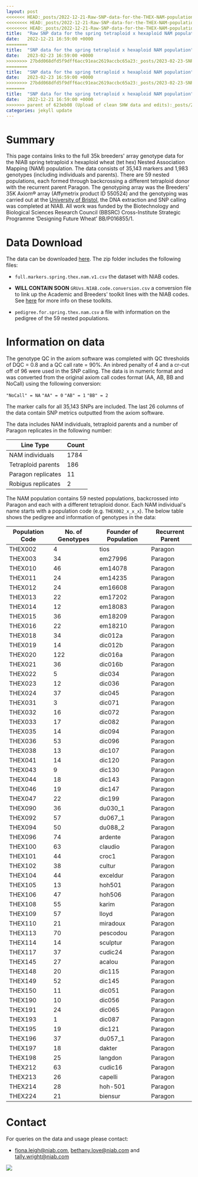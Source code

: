 ```yaml
---
layout: post
<<<<<<< HEAD:_posts/2022-12-21-Raw-SNP-data-for-the-THEX-NAM-population.markdown
<<<<<<<< HEAD:_posts/2022-12-21-Raw-SNP-data-for-the-THEX-NAM-population.markdown
<<<<<<<< HEAD:_posts/2022-12-21-Raw-SNP-data-for-the-THEX-NAM-population.markdown
title:  "Raw SNP data for the spring tetraploid x hexaploid NAM population"
date:   2022-12-21 16:59:00 +0000
========
title:  "SNP data for the spring tetraploid x hexaploid NAM population"
date:   2023-02-23 16:59:00 +0000
>>>>>>>> 27bdd068dfd5f9dff6acc91eac2619accbc65a23:_posts/2023-02-23-SNP-data-for-the-THEX-NAM-population.markdown
========
title:  "SNP data for the spring tetraploid x hexaploid NAM population"
date:   2023-02-23 16:59:00 +0000
>>>>>>>> 27bdd068dfd5f9dff6acc91eac2619accbc65a23:_posts/2023-02-23-SNP-data-for-the-THEX-NAM-population.markdown
=======
title:  "SNP data for the spring tetraploid x hexaploid NAM population"
date:   2022-12-21 16:59:00 +0000
>>>>>>> parent of 623eb08 (Upload of clean SHW data and edits):_posts/2022-12-21-SNP-data-for-the-THEX-NAM-population.markdown
categories: jekyll update
---
```


# Summary 

This page contains links to the full 35k breeders' array genotype data for the NIAB spring tetraploid x hexaploid wheat (tet hex) Nested Association Mapping (NAM) population. The data consists of 35,143 markers and 1,983 genotypes (including individuals and parents). There are 59 nested populations, each formed through backcrossing a different tetraploid donor with the recurrent parent Paragon. The genotyping array was the Breeders' 35K Axiom® array (Affymetrix product ID 550524) and the genotyping was carried out at the [University of Bristol](https://www.bristol.ac.uk/), the DNA extraction and SNP calling was completed at NIAB. All work was funded by the Biotechnology and Biological Sciences Research Council (BBSRC) Cross-Institute Strategic Programme ‘Designing Future Wheat’ BB/P016855/1.

# Data Download

The data can be downloaded [here](https://github.com/NIAB/niab-dfw-wp3/raw/main/data/niab.spring.thex.nam.zip). The zip folder includes the following files:

- `full.markers.spring.thex.nam.v1.csv` the dataset with NIAB codes.


- **WILL CONTAIN SOON** `GRUvs.NIAB.code.conversion.csv` a conversion file to link up the Academic and Breeders' toolkit lines with the NIAB codes. See [here](https://designingfuturewheat.org.uk/work-package-3/) for more info on these toolkits. 
- `pedigree.for.spring.thex.nam.csv` a file with information on the pedigree of the 59 nested populations.

# Information on data
 
 The genotype QC in the axiom software was completed with QC thresholds of DQC = 0.8 and a QC call rate = 90%. An inbred penalty of 4 and a cr-cut off of 96 were used in the SNP calling. The data is in numeric format and was converted from the original axiom call codes format (AA, AB, BB and NoCall) using the following conversion:

`"NoCall" = NA`
`"AA" = 0`
`"AB" = 1`
`"BB" = 2`

The marker calls for all 35,143 SNPs are included. The last 26 columns of the data contain SNP metrics outputted from the axiom software. 

The data includes NAM individuals, tetraploid parents and a number of Paragon replicates in the following number:

| Line Type          | Count |
|--------------------|-------|
| NAM individuals    | 1784  |
| Tetraploid parents        | 186   |
| Paragon replicates | 11    |
| Robigus replicates | 2     |


The NAM population contains 59 nested populations, backcrossed into Paragon and each with a different tetraploid donor. Each NAM individual's name starts with a population code (e.g. `THEX002_x_x_x`). The below table shows the pedigree and information of genotypes in the data: 

| **Population Code** | **No. of Genotypes** | **Founder of Population** | **Recurrent Parent** |
|---------------------|----------------------|---------------------------|----------------------|
| THEX002             | 4                    | tios                      | Paragon              |
| THEX003             | 34                   | em27996                   | Paragon              |
| THEX010             | 46                   | em14078                   | Paragon              |
| THEX011             | 24                   | em14235                   | Paragon              |
| THEX012             | 24                   | em16608                   | Paragon              |
| THEX013             | 22                   | em17202                   | Paragon              |
| THEX014             | 12                   | em18083                   | Paragon              |
| THEX015             | 36                   | em18209                   | Paragon              |
| THEX016             | 22                   | em18210                   | Paragon              |
| THEX018             | 34                   | dic012a                   | Paragon              |
| THEX019             | 14                   | dic012b                   | Paragon              |
| THEX020             | 122                  | dic016a                   | Paragon              |
| THEX021             | 36                   | dic016b                   | Paragon              |
| THEX022             | 5                    | dic034                    | Paragon              |
| THEX023             | 12                   | dic036                    | Paragon              |
| THEX024             | 37                   | dic045                    | Paragon              |
| THEX031             | 3                    | dic071                    | Paragon              |
| THEX032             | 16                   | dic072                    | Paragon              |
| THEX033             | 17                   | dic082                    | Paragon              |
| THEX035             | 14                   | dic094                    | Paragon              |
| THEX036             | 53                   | dic096                    | Paragon              |
| THEX038             | 13                   | dic107                    | Paragon              |
| THEX041             | 14                   | dic120                    | Paragon              |
| THEX043             | 9                    | dic130                    | Paragon              |
| THEX044             | 18                   | dic143                    | Paragon              |
| THEX046             | 19                   | dic147                    | Paragon              |
| THEX047             | 22                   | dic199                    | Paragon              |
| THEX090             | 36                   | du030_1                   | Paragon              |
| THEX092             | 57                   | du067_1                   | Paragon              |
| THEX094             | 50                   | du088_2                   | Paragon              |
| THEX096             | 74                   | ardente                   | Paragon              |
| THEX100             | 63                   | claudio                   | Paragon              |
| THEX101             | 44                   | croc1                     | Paragon              |
| THEX102             | 38                   | cultur                    | Paragon              |
| THEX104             | 44                   | exceldur                  | Paragon              |
| THEX105             | 13                   | hoh501                    | Paragon              |
| THEX106             | 47                   | hoh506                    | Paragon              |
| THEX108             | 55                   | karim                     | Paragon              |
| THEX109             | 57                   | lloyd                     | Paragon              |
| THEX110             | 21                   | miradoux                  | Paragon              |
| THEX113             | 70                   | pescodou                  | Paragon              |
| THEX114             | 14                   | sculptur                  | Paragon              |
| THEX117             | 37                   | cudic24                   | Paragon              |
| THEX145             | 27                   | acalou                    | Paragon              |
| THEX148             | 20                   | dic115                    | Paragon              |
| THEX149             | 52                   | dic145                    | Paragon              |
| THEX150             | 11                   | dic051                    | Paragon              |
| THEX190             | 10                   | dic056                    | Paragon              |
| THEX191             | 24                   | dic065                    | Paragon              |
| THEX193             | 1                    | dic087                    | Paragon              |
| THEX195             | 19                   | dic121                    | Paragon              |
| THEX196             | 37                   | du057_1                   | Paragon              |
| THEX197             | 18                   | dakter                    | Paragon              |
| THEX198             | 25                   | langdon                   | Paragon              |
| THEX212             | 63                   | cudic16                   | Paragon              |
| THEX213             | 26                   | capelli                   | Paragon              |
| THEX214             | 28                   | hoh-501                   | Paragon              |
| THEX224             | 21                   | biensur                   | Paragon              |

# Contact 

For queries on the data and usage please contact:

- fiona.leigh@niab.com, bethany.love@niab.com and tally.wright@niab.com 

![](/niab-dfw-wp3/image/tet-parents.png)

